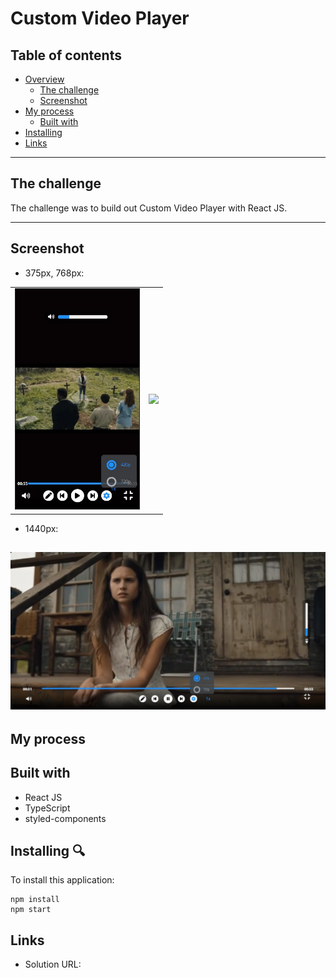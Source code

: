# Custom Video Player
## Table of contents

- [Overview](#overview)
  - [The challenge](#the-challenge)
  - [Screenshot](#screenshot)
- [My process](#my-process)
  - [Built with](#built-with)
- [Installing](#Installing)
- [Links](#Links)

---

## The challenge

The challenge was to build out Custom Video Player with React JS. 

---

## Screenshot

- 375px, 768px:

|                                          |                                          |
| ---------------------------------------- | ---------------------------------------- |
| <img src="./public/375.JPG" width="200"> | <img src="./public/768.JPG" width="200"> |

- 1440px:

## <img src="./public/1440.JPG" width="600">


## My process

## Built with

- React JS 
- TypeScript
- styled-components


## Installing 🔍

To install this application:

```
npm install
npm start

```

##

## Links

- Solution URL: [](https://teonazav.github.io/react-ts-video-player1/)
